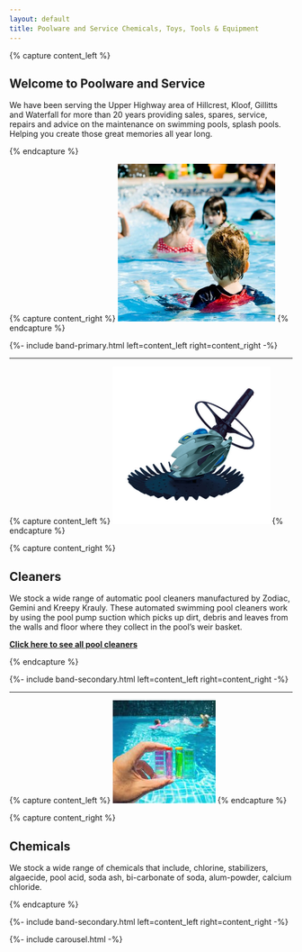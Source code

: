 ```yaml
---
layout: default
title: Poolware and Service Chemicals, Toys, Tools & Equipment
---
```


{% capture content_left %}

## Welcome to Poolware and Service

<p class="lead">
We have been serving the Upper Highway area of Hillcrest, Kloof, Gillitts and Waterfall for more than 20 years providing sales, spares, service, repairs and advice on the maintenance on swimming pools, splash pools. Helping you create those great memories all year long.
</p>
{% endcapture %}
 
{% capture content_right %}
<img src="/assets/images/kids-in-pool.jpg" class="center-block img-responsive img-thumbnail w-100 h-100 rounded-circle mt-5" style="max-width: 280px" />
{% endcapture %}

{%- include band-primary.html left=content_left right=content_right -%}

---

{% capture content_left %}
<img src="/assets/images/pool_cleaner.jpg" class="img-responsive img-thumbnail d-none d-md-block w-100 h-100 mt-5 rounded-circle" style="max-width: 280px" />
{% endcapture %}

{% capture content_right %}

## Cleaners

<p class="lead">
We stock a wide range of automatic pool cleaners manufactured by Zodiac, Gemini and Kreepy Krauly. These automated swimming pool cleaners work by using the pool pump suction which picks up dirt, debris and leaves from the walls and floor where they collect in the pool’s weir basket.</p>
 
[**Click here to see all pool cleaners**](./pool-cleaners)

{% endcapture %}

{%- include band-secondary.html left=content_left right=content_right -%}

---

<!-- {% capture content_left %}

## Filters

<p class="lead">
Lorem Ipsum is simply dummy text of the printing and typesetting industry. Lorem Ipsum has been the industry's standard dummy text ever since the 1500s, when an unknown printer took a galley of type and scrambled it to make a type specimen book. It has survived not only five centuries, but also the leap into electronic typesetting, remaining essentially unchanged. It was popularised in the 1960s with the release of Letraset sheets containing Lorem Ipsum passages, and more recently with desktop publishing software like Aldus PageMaker including versions of Lorem Ipsum.</p>

[**Click here to see our Filters**](./filters)

{% endcapture %} -->

<!-- {% capture content_right %}
<img src="/assets/images/filter.jpg" class="center-block img-responsive img-thumbnail w-100 h-100 mt-5 rounded-circle" style="max-width: 280px" />

{% endcapture %}

{%- include band-primary.html left=content_left right=content_right -%} -->

{% capture content_left %}
<img src="/assets/images/chemicals.jpg" class="img-responsive img-thumbnail d-none d-md-block w-100 h-100 mt-5 rounded-circle" style="max-width: 280px"/>
{% endcapture %}

{% capture content_right %}

## Chemicals

<p class="lead">
We stock a wide range of chemicals that include, chlorine, stabilizers, algaecide, pool acid, soda ash, bi-carbonate of soda, alum-powder, calcium chloride.
</p>

{% endcapture %}

{%- include band-secondary.html left=content_left right=content_right -%}

{%- include carousel.html -%}
